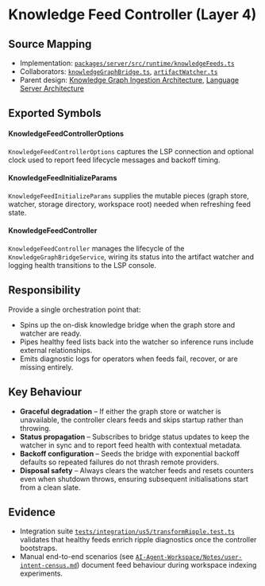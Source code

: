 # Knowledge Feed Controller (Layer 4)

## Source Mapping
- Implementation: [`packages/server/src/runtime/knowledgeFeeds.ts`](../../../packages/server/src/runtime/knowledgeFeeds.ts)
- Collaborators: [`knowledgeGraphBridge.ts`](../../../packages/server/src/features/knowledge/knowledgeGraphBridge.ts), [`artifactWatcher.ts`](../../../packages/server/src/features/watchers/artifactWatcher.ts)
- Parent design: [Knowledge Graph Ingestion Architecture](../../layer-3/knowledge-graph-ingestion.mdmd.md), [Language Server Architecture](../../layer-3/language-server-architecture.mdmd.md)

## Exported Symbols

#### KnowledgeFeedControllerOptions
`KnowledgeFeedControllerOptions` captures the LSP connection and optional clock used to report feed lifecycle messages and backoff timing.

#### KnowledgeFeedInitializeParams
`KnowledgeFeedInitializeParams` supplies the mutable pieces (graph store, watcher, storage directory, workspace root) needed when refreshing feed state.

#### KnowledgeFeedController
`KnowledgeFeedController` manages the lifecycle of the `KnowledgeGraphBridgeService`, wiring its status into the artifact watcher and logging health transitions to the LSP console.

## Responsibility
Provide a single orchestration point that:
- Spins up the on-disk knowledge bridge when the graph store and watcher are ready.
- Pipes healthy feed lists back into the watcher so inference runs include external relationships.
- Emits diagnostic logs for operators when feeds fail, recover, or are missing entirely.

## Key Behaviour
- **Graceful degradation** – If either the graph store or watcher is unavailable, the controller clears feeds and skips startup rather than throwing.
- **Status propagation** – Subscribes to bridge status updates to keep the watcher in sync and to report feed health with contextual metadata.
- **Backoff configuration** – Seeds the bridge with exponential backoff defaults so repeated failures do not thrash remote providers.
- **Disposal safety** – Always clears the watcher feeds and resets counters even when shutdown throws, ensuring subsequent initialisations start from a clean slate.

## Evidence
- Integration suite [`tests/integration/us5/transformRipple.test.ts`](../../../tests/integration/us5/transformRipple.test.ts) validates that healthy feeds enrich ripple diagnostics once the controller bootstraps.
- Manual end-to-end scenarios (see [`AI-Agent-Workspace/Notes/user-intent-census.md`](../../../AI-Agent-Workspace/Notes/user-intent-census.md)) document feed behaviour during workspace indexing experiments.
